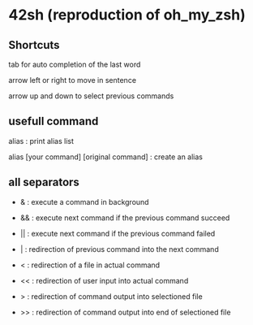 # 42sh (reproduction of oh_my_zsh)

## Shortcuts
tab for auto completion of the last word

arrow left or right to move in sentence

arrow up and down to select previous commands

## usefull command
alias : print alias list

alias [your command] [original command] : create an alias

##  all separators
* &  : execute a command in background

* && : execute next command if the previous command succeed

* || : execute next command if the previous command failed

* |  : redirection of previous command into the next command

* <  : redirection of a file in actual command

* << : redirection of user input into actual command 

* \> : redirection of command output into selectioned file

* \>> : redirection of command output into end of selectioned file

